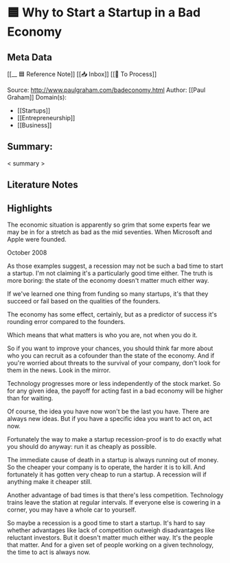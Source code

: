 # 🟦 Why to Start a Startup in a Bad Economy

## Meta Data
[[__ 🟦  Reference Note]] 
[[📥 Inbox]] [[📝 To Process]]

Source: http://www.paulgraham.com/badeconomy.html
Author: [[Paul Graham]]
Domain(s):
- [[Startups]]
- [[Entrepreneurship]]
- [[Business]]

## Summary:

< summary >

## Literature Notes

## Highlights

The economic situation is apparently so grim that some experts fear we may be in for a stretch as bad as the mid seventies. When Microsoft and Apple were founded. 

October 2008 

As those examples suggest, a recession may not be such a bad time to start a startup. I'm not claiming it's a particularly good time either. The truth is more boring: the state of the economy doesn't matter much either way. 

If we've learned one thing from funding so many startups, it's that they succeed or fail based on the qualities of the founders. 

The economy has some effect, certainly, but as a predictor of success it's rounding error compared to the founders.

Which means that what matters is who you are, not when you do it. 

So if you want to improve your chances, you should think far more about who you can recruit as a cofounder than the state of the economy. And if you're worried about threats to the survival of your company, don't look for them in the news. Look in the mirror. 

Technology progresses more or less independently of the stock market. So for any given idea, the payoff for acting fast in a bad economy will be higher than for waiting. 

Of course, the idea you have now won't be the last you have. There are always new ideas. But if you have a specific idea you want to act on, act now. 

Fortunately the way to make a startup recession-proof is to do exactly what you should do anyway: run it as cheaply as possible. 

The immediate cause of death in a startup is always running out of money. So the cheaper your company is to operate, the harder it is to kill. And fortunately it has gotten very cheap to run a startup. A recession will if anything make it cheaper still. 

Another advantage of bad times is that there's less competition. Technology trains leave the station at regular intervals. If everyone else is cowering in a corner, you may have a whole car to yourself. 

So maybe a recession is a good time to start a startup. It's hard to say whether advantages like lack of competition outweigh disadvantages like reluctant investors. But it doesn't matter much either way. It's the people that matter. And for a given set of people working on a given technology, the time to act is always now. 
